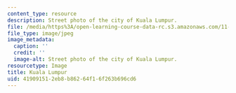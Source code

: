 ```yaml
---
content_type: resource
description: Street photo of the city of Kuala Lumpur.
file: /media/https%3A/open-learning-course-data-rc.s3.amazonaws.com/11-384-malaysia-sustainable-cities-practicum-spring-2018/419091512eb8b86264f16f263b696cd6_Kampung-Bharu.jpg
file_type: image/jpeg
image_metadata:
  caption: ''
  credit: ''
  image-alt: Street photo of the city of Kuala Lumpur.
resourcetype: Image
title: Kuala Lumpur
uid: 41909151-2eb8-b862-64f1-6f263b696cd6
---
```

